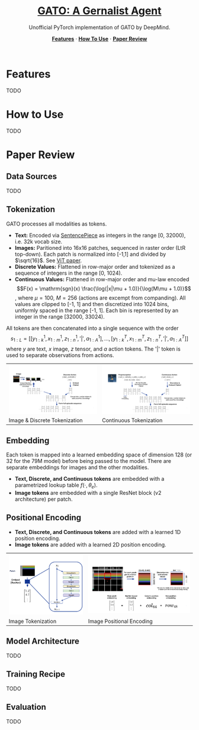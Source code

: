<a href="https://arxiv.org/abs/2205.06175">
  <h1 align="center">GATO: A Gernalist Agent</h1>
</a>
<p align="center">
  Unofficial PyTorch implementation of GATO by DeepMind.
</p>

<p align="center">
  <a href="#features"><strong>Features</strong></a> ·
  <a href="#how-to-use"><strong>How To Use</strong></a> ·
  <a href="#paper-review"><strong>Paper Review</strong></a>
</p>
<br/>

# Features

TODO

# How to Use

TODO

# Paper Review

## Data Sources

TODO

## Tokenization

GATO processes all modalities as tokens.

- **Text:** Encoded via [SentencePiece](https://github.com/google/sentencepiece) as integers in the range [0, 32000), i.e. 32k vocab size.
- **Images:** Paritioned into 16x16 patches, sequenced in raster order (LtR top-down). Each patch is normalized into [-1,1] and divided by $\sqrt{16}$. See [ViT paper](https://arxiv.org/abs/2010.11929).
- **Discrete Values:** Flattened in row-major order and tokenized as a sequence of integers in the range [0, 1024).
- **Continuous Values:** Flattened in row-major order and mu-law encoded
  $$F(x) = \mathrm{sgn}(x) \frac{\log(|x|\mu + 1.0)}{\log(M\mu + 1.0)}$$, where $\mu=100$, $M=256$ (actions are excempt from companding). All values are clipped to [-1, 1] and then discretized into 1024 bins, uniformly spaced in the range [-1, 1]. Each bin is represented by an integer in the range [32000, 33024).

All tokens are then concatenated into a single sequence with the order
$$s_{1:L} = \left[[y_{1:k}^1, x_{1:m}^1, z_{1:n}^1, '|', a_{1:A}^1], ..., [y_{1:k}^T, x_{1:m}^T, z_{1:n}^T, '|', a_{1:A}^T]\right]$$ where $y$ are text, $x$ image, $z$ tensor, and $a$ action tokens. The '|' token is used to separate observations from actions.

<table align="center">
  <tr>
    <td><img src="media/fig-tokenization-img-discrete.png" alt="Image & Discrete Tokenization" /></td>
    <td><img src="media/fig-tokenization-continuous.png" alt="Continuous Tokenization" /></td>
  </tr>
  <tr>
    <td>Image & Discrete Tokenization</td>
    <td>Continuous Tokenization</td>
</table>


## Embedding

Each token is mapped into a learned embedding space of dimension 128 (or 32 for the 79M model) before being passed to the model. There are separate embeddings for images and the other modalities.

- **Text, Discrete, and Continuous tokens** are embedded with a parametrized lookup table $f(\cdot,\theta_e)$.
- **Image tokens** are embedded with a single ResNet block (v2 architecture) per patch.

## Positional Encoding

- **Text, Discrete, and Continuous tokens** are added with a learned 1D position encoding.
- **Image tokens** are added with a learned 2D position encoding. 

<table align="center">
  <tr>
    <td><img src="media/fig-embedding-img.png" alt="Image Embedding" /></td>
    <td><img src="media/fig-embedding-pos.png" alt="Image Positional Encoding" /></td>
  </tr>
  <tr>
    <td>Image Tokenization</td>
    <td>Image Positional Encoding</td>
  </tr>
</table>

## Model Architecture

TODO

## Training Recipe

TODO

## Evaluation

TODO
